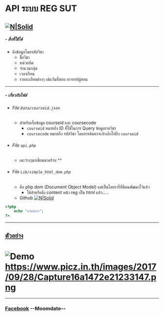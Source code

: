 # API ระบบ REG SUT

[![N|Solid](https://www.picz.in.th/images/2017/09/28/532742-128.png)](dsd)
------
##### - สิ่งที่ใช้ได้
  - ดึงข้อมูลโดยรหัสวิชา
    - ชื่อวิชา
    - หน่วยกิต
    - จำนวนกลุ่ม
    - เวลาเรียน
    - รายละเอียดต่างๆ เช่นวันที่สอบ อาจารย์ผู้สอน
------
##### - เกี่ยวกับไฟล์
- ###### File  ``Data/courseid.json``
    - สำหรับเก็บข้อมูล courseid และ coursecode
        - `courseid` หมายถึง ID ที่ใช้ในการ Query ข้อมูลรายวิชา
        - `coursecode` หมายถึง รหัสวิชา โดยการค้นหาจะอ้างอิงไปถึง `courseid`
- ###### File ``api.php``
    - เดะว่างๆมาเขียนนาคร้าบ ^^
- ###### File ``Lib/simple_html_dom.php``    
    - คือ php dom (Document Object Model) แต่เป็นไลบรารี่ที่มีคนพัฒนาไว้แย้ว
        - ใช้สำหรับดึง content หน้า reg เป็น html แล้ว.....
    - Github [![N|Solid](https://github.com/favicon.ico)](https://github.com/sunra/php-simple-html-dom-parser)

``` php
<?php
    echo "สวัสดีคร่า"; 
?>
```
------
## [ตัวอย่าง](https://still-mountain-63520.herokuapp.com/api.php?id=110206)
# ![Demo](https://www.picz.in.th/images/2017/09/28/Capture16a1472e21233147.png)  https://www.picz.in.th/images/2017/09/28/Capture16a1472e21233147.png
***
### [Facebook](https://fb.com/moomdate) --Moomdate--